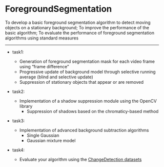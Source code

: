 # ForegroundSegmentation
To develop a basic foreground segmentation algorithm to detect moving objects on a stationary background; To improve the performance of the basic algorithm; To evaluate the performance of foreground segmentation algorithms using standard measures 


--------
- task1:
  - Generation of foreground segmentation mask for each video frame using “frame difference” 
  - Progressive update of background model through selective running average (blind and selective update)
  - Suppression of stationary objects that appear or are removed

- task2:
  - Implementation of a shadow suppression module using the OpenCV library
    - Suppression of shadows based on the chromaticy-based method

- task3:
  - Implementation of advanced background subtraction algorithms
    - Single Gaussian
    - Gaussian mixture model
    
    
- task4:
  - Evaluate your algorithm using the [ChangeDetection datasets](http://jacarini.dinf.usherbrooke.ca/dataset2012/)
